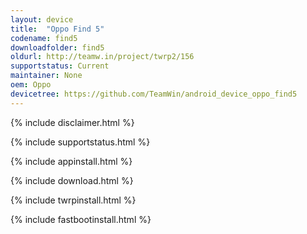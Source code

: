 ```yaml
---
layout: device
title:  "Oppo Find 5"
codename: find5
downloadfolder: find5
oldurl: http://teamw.in/project/twrp2/156
supportstatus: Current
maintainer: None
oem: Oppo
devicetree: https://github.com/TeamWin/android_device_oppo_find5
---
```


{% include disclaimer.html %}

{% include supportstatus.html %}

{% include appinstall.html %}

{% include download.html %}

{% include twrpinstall.html %}

{% include fastbootinstall.html %}
